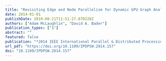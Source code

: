 ```yaml
---
title: "Revisiting Edge and Node Parallelism for Dynamic GPU Graph Analytics"
date: 2014-01-01
publishDate: 2019-08-21T11:51:27.070228Z
authors: ["Adam McLaughlin", "David A. Bader"]
publication_types: ["1"]
abstract: ""
featured: false
publication: "*2014 IEEE International Parallel & Distributed Processing Symposium Workshops, Phoenix, AZ, USA, May 19-23, 2014*"
url_pdf: "https://doi.org/10.1109/IPDPSW.2014.157"
doi: "10.1109/IPDPSW.2014.157"
---
```



